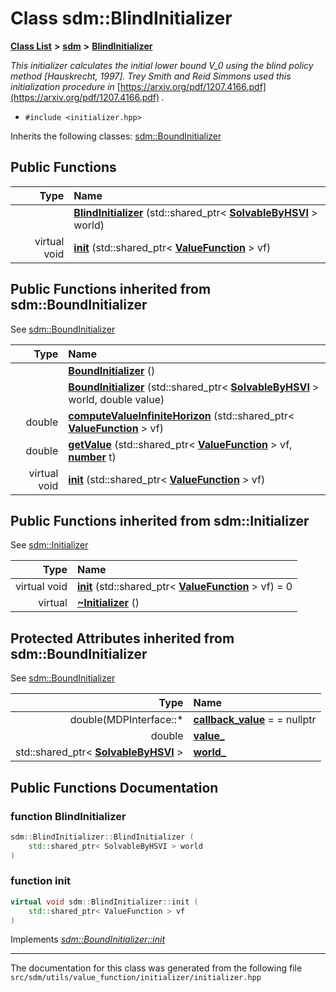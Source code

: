 
# Class sdm::BlindInitializer

<link rel="stylesheet" href="https://cdnjs.cloudflare.com/ajax/libs/KaTeX/0.5.1/katex.min.css">
<link rel="stylesheet" href="https://cdn.jsdelivr.net/github-markdown-css/2.2.1/github-markdown.css"/>



[**Class List**](annotated.md) **>** [**sdm**](namespacesdm.md) **>** [**BlindInitializer**](classsdm_1_1BlindInitializer.md)



_This initializer calculates the initial lower bound ${V}\_0$ using the blind policy method [Hauskrecht, 1997]. Trey Smith and Reid Simmons used this initialization procedure in_ [https://arxiv.org/pdf/1207.4166.pdf](https://arxiv.org/pdf/1207.4166.pdf) _._

* `#include <initializer.hpp>`



Inherits the following classes: [sdm::BoundInitializer](classsdm_1_1BoundInitializer.md)




















## Public Functions

| Type | Name |
| ---: | :--- |
|   | [**BlindInitializer**](classsdm_1_1BlindInitializer.md#function-blindinitializer) (std::shared\_ptr&lt; [**SolvableByHSVI**](classsdm_1_1SolvableByHSVI.md) &gt; world) <br> |
| virtual void | [**init**](classsdm_1_1BlindInitializer.md#function-init) (std::shared\_ptr&lt; [**ValueFunction**](classsdm_1_1ValueFunction.md) &gt; vf) <br> |

## Public Functions inherited from sdm::BoundInitializer

See [sdm::BoundInitializer](classsdm_1_1BoundInitializer.md)

| Type | Name |
| ---: | :--- |
|   | [**BoundInitializer**](classsdm_1_1BoundInitializer.md#function-boundinitializer-1-2) () <br> |
|   | [**BoundInitializer**](classsdm_1_1BoundInitializer.md#function-boundinitializer-2-2) (std::shared\_ptr&lt; [**SolvableByHSVI**](classsdm_1_1SolvableByHSVI.md) &gt; world, double value) <br> |
|  double | [**computeValueInfiniteHorizon**](classsdm_1_1BoundInitializer.md#function-computevalueinfinitehorizon) (std::shared\_ptr&lt; [**ValueFunction**](classsdm_1_1ValueFunction.md) &gt; vf) <br> |
|  double | [**getValue**](classsdm_1_1BoundInitializer.md#function-getvalue) (std::shared\_ptr&lt; [**ValueFunction**](classsdm_1_1ValueFunction.md) &gt; vf, [**number**](namespacesdm.md#typedef-number) t) <br> |
| virtual void | [**init**](classsdm_1_1BoundInitializer.md#function-init) (std::shared\_ptr&lt; [**ValueFunction**](classsdm_1_1ValueFunction.md) &gt; vf) <br> |

## Public Functions inherited from sdm::Initializer

See [sdm::Initializer](classsdm_1_1Initializer.md)

| Type | Name |
| ---: | :--- |
| virtual void | [**init**](classsdm_1_1Initializer.md#function-init) (std::shared\_ptr&lt; [**ValueFunction**](classsdm_1_1ValueFunction.md) &gt; vf) = 0<br> |
| virtual  | [**~Initializer**](classsdm_1_1Initializer.md#function-initializer) () <br> |











## Protected Attributes inherited from sdm::BoundInitializer

See [sdm::BoundInitializer](classsdm_1_1BoundInitializer.md)

| Type | Name |
| ---: | :--- |
|  double(MDPInterface::\* | [**callback\_value**](classsdm_1_1BoundInitializer.md#variable-callback-value)   = = nullptr<br> |
|  double | [**value\_**](classsdm_1_1BoundInitializer.md#variable-value-)  <br> |
|  std::shared\_ptr&lt; [**SolvableByHSVI**](classsdm_1_1SolvableByHSVI.md) &gt; | [**world\_**](classsdm_1_1BoundInitializer.md#variable-world-)  <br> |











## Public Functions Documentation


### function BlindInitializer 


```cpp
sdm::BlindInitializer::BlindInitializer (
    std::shared_ptr< SolvableByHSVI > world
) 
```



### function init 


```cpp
virtual void sdm::BlindInitializer::init (
    std::shared_ptr< ValueFunction > vf
) 
```


Implements [*sdm::BoundInitializer::init*](classsdm_1_1BoundInitializer.md#function-init)


------------------------------
The documentation for this class was generated from the following file `src/sdm/utils/value_function/initializer/initializer.hpp`
